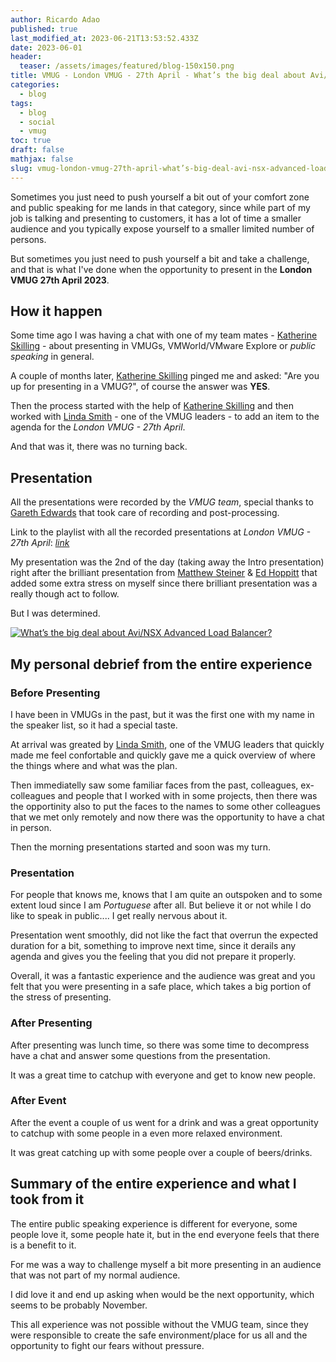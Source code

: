 ```yaml
---
author: Ricardo Adao
published: true
last_modified_at: 2023-06-21T13:53:52.433Z
date: 2023-06-01
header:
  teaser: /assets/images/featured/blog-150x150.png
title: VMUG - London VMUG - 27th April - What’s the big deal about Avi/NSX Advanced Load Balancer?
categories:
  - blog
tags:
  - blog
  - social
  - vmug
toc: true
draft: false
mathjax: false
slug: vmug-london-vmug-27th-april-what’s-big-deal-avi-nsx-advanced-load-balancer
---
```

Sometimes you just need to push yourself a bit out of your comfort zone and public speaking for me lands in that category, since while part of my job is talking and presenting to customers, it has a lot of time a smaller audience and you typically expose yourself to a smaller limited number of persons.

But sometimes you just need to push yourself a bit and take a challenge, and that is what I've done when the opportunity to present in the **London VMUG 27th April 2023**.

## How it happen
Some time ago I was having a chat with one of my team mates - [Katherine Skilling](https://x.com/skillk01) - about presenting in VMUGs, VMWorld/VMware Explore or _public speaking_ in general.

A couple of months later, [Katherine Skilling](https://x.com/skillk01) pinged me and asked: "Are you up for presenting in a VMUG?", of course the answer was **YES**.

Then the process started with the help of [Katherine Skilling](https://x.com/skillk01) and then worked with [Linda Smith](https://x.com/VirtualGirlLS) - one of the VMUG leaders - to add an item to the agenda for the _London VMUG - 27th April_.

And that was it, there was no turning back.

## Presentation
All the presentations were recorded by the _VMUG team_, special thanks to [Gareth Edwards](https://x.com/GarethEdwards86) that took care of recording and post-processing.

Link to the playlist with all the recorded presentations at _London VMUG - 27th April_: [_link_](https://youtube.com/playlist?list=PLH3DGouMuuU9Dp_dtYinYqje61lrx7nQD)

My presentation was the 2nd of the day (taking away the Intro presentation) right after the brilliant presentation from [Matthew Steiner](https://x.com/Steiner_Matthew) & [Ed Hoppitt](https://x.com/edhoppitt) that added some extra stress on myself since there brilliant presentation was a really though act to follow.

But I was determined.

[![What’s the big deal about Avi/NSX Advanced Load Balancer?](http://img.youtube.com/vi/nrNTinKP28A/0.jpg)](http://www.youtube.com/watch?v=nrNTinKP28A)

## My personal debrief from the entire experience

### Before Presenting
I have been in VMUGs in the past, but it was the first one with my name in the speaker list, so it had a special taste.

At arrival was greated by [Linda Smith](https://x.com/VirtualGirlLS), one of the VMUG leaders that quickly made me feel confortable and quickly gave me a quick overview of where the things where and what was the plan.

Then immediatelly saw some familiar faces from the past, colleagues, ex-colleagues and people that I worked with in some projects, then there was the opportinity also to put the faces to the names to some other colleagues that we met only remotely and now there was the opportunity to have a chat in person.

Then the morning presentations started and soon was my turn.

### Presentation
For people that knows me, knows that I am quite an outspoken and to some extent loud since I am _Portuguese_ after all. But believe it or not while I do like to speak in public.... I get really nervous about it.

Presentation went smoothly, did not like the fact that overrun the expected duration for a bit, something to improve next time, since it derails any agenda and gives you the feeling that you did not prepare it properly.

Overall, it was a fantastic experience and the audience was great and you felt that you were presenting in a safe place, which takes a big portion of the stress of presenting.

### After Presenting
After presenting was lunch time, so there was some time to decompress have a chat and answer some questions from the presentation.

It was a great time to catchup with everyone and get to know new people.

### After Event
After the event a couple of us went for a drink and was a great opportunity to catchup with some people in a even more relaxed environment.

It was great catching up with some people over a couple of beers/drinks.

## Summary of the entire experience and what I took from it
The entire public speaking experience is different for everyone, some people love it, some people hate it, but in the end everyone feels that there is a benefit to it.

For me was a way to challenge myself a bit more presenting in an audience that was not part of my normal audience.

I did love it and end up asking when would be the next opportunity, which seems to be probably November.

This all experience was not possible without the VMUG team, since they were responsible to create the safe environment/place for us all and the opportunity to fight our fears without pressure.